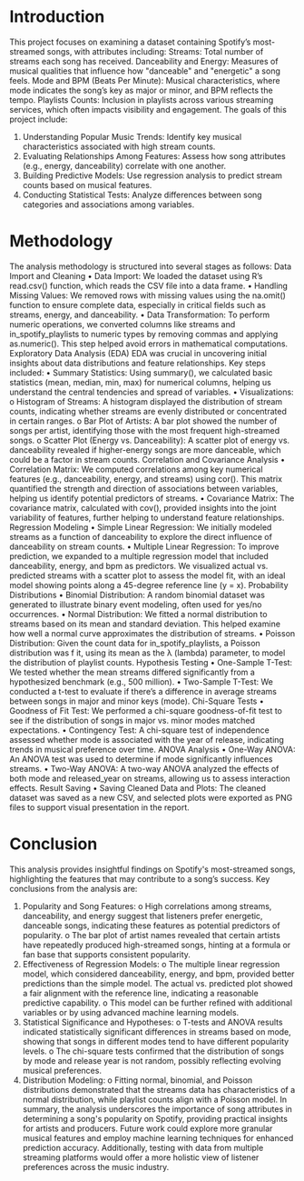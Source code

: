 # Introduction
This project focuses on examining a dataset containing Spotify’s most-streamed songs, with 
attributes including: 
Streams: Total number of streams each song has received. 
Danceability and Energy: Measures of musical qualities that influence how "danceable" and 
"energetic" a song feels. 
Mode and BPM (Beats Per Minute): Musical characteristics, where mode indicates the 
song’s key as major or minor, and BPM reflects the tempo. 
Playlists Counts: Inclusion in playlists across various streaming services, which often impacts 
visibility and engagement. 
The goals of this project include: 
1. Understanding Popular Music Trends: Identify key musical characteristics associated with 
high stream counts. 
2. Evaluating Relationships Among Features: Assess how song attributes (e.g., energy, 
danceability) correlate with one another. 
3. Building Predictive Models: Use regression analysis to predict stream counts based on 
musical features. 
4. Conducting Statistical Tests: Analyze differences between song categories and associations 
among variables.
# Methodology 
The analysis methodology is structured into several stages as follows: 
Data Import and Cleaning 
• Data Import: We loaded the dataset using R’s read.csv() function, which reads the CSV file 
into a data frame. 
• Handling Missing Values: We removed rows with missing values using the na.omit() function 
to ensure complete data, especially in critical fields such as streams, energy, and 
danceability. 
• Data Transformation: To perform numeric operations, we converted columns like streams 
and in_spotify_playlists to numeric types by removing commas and applying as.numeric(). 
This step helped avoid errors in mathematical computations. 
Exploratory Data Analysis (EDA) 
EDA was crucial in uncovering initial insights about data distributions and feature relationships. Key 
steps included: 
• Summary Statistics: Using summary(), we calculated basic statistics (mean, median, min, 
max) for numerical columns, helping us understand the central tendencies and spread of 
variables. 
• Visualizations: 
o Histogram of Streams: A histogram displayed the distribution of stream counts, 
indicating whether streams are evenly distributed or concentrated in certain ranges. 
o Bar Plot of Artists: A bar plot showed the number of songs per artist, identifying 
those with the most frequent high-streamed songs. 
o Scatter Plot (Energy vs. Danceability): A scatter plot of energy vs. danceability 
revealed if higher-energy songs are more danceable, which could be a factor in 
stream counts. 
Correlation and Covariance Analysis 
• Correlation Matrix: We computed correlations among key numerical features (e.g., 
danceability, energy, and streams) using cor(). This matrix quantified the strength and 
direction of associations between variables, helping us identify potential predictors of 
streams. 
• Covariance Matrix: The covariance matrix, calculated with cov(), provided insights into the 
joint variability of features, further helping to understand feature relationships. 
Regression Modeling 
• Simple Linear Regression: We initially modeled streams as a function of danceability to 
explore the direct influence of danceability on stream counts. 
• Multiple Linear Regression: To improve prediction, we expanded to a multiple regression 
model that included danceability, energy, and bpm as predictors. We visualized actual vs. 
predicted streams with a scatter plot to assess the model fit, with an ideal model showing 
points along a 45-degree reference line (y = x). 
Probability Distributions 
• Binomial Distribution: A random binomial dataset was generated to illustrate binary event 
modeling, often used for yes/no occurrences. 
• Normal Distribution: We fitted a normal distribution to streams based on its mean and 
standard deviation. This helped examine how well a normal curve approximates the 
distribution of streams. 
• Poisson Distribution: Given the count data for in_spotify_playlists, a Poisson distribution was 
f
 it, using its mean as the λ (lambda) parameter, to model the distribution of playlist counts. 
Hypothesis Testing 
• One-Sample T-Test: We tested whether the mean streams differed significantly from a 
hypothesized benchmark (e.g., 500 million). 
• Two-Sample T-Test: We conducted a t-test to evaluate if there’s a difference in average 
streams between songs in major and minor keys (mode). 
Chi-Square Tests 
• Goodness of Fit Test: We performed a chi-square goodness-of-fit test to see if the 
distribution of songs in major vs. minor modes matched expectations. 
• Contingency Test: A chi-square test of independence assessed whether mode is associated 
with the year of release, indicating trends in musical preference over time. 
ANOVA Analysis 
• One-Way ANOVA: An ANOVA test was used to determine if mode significantly influences 
streams. 
• Two-Way ANOVA: A two-way ANOVA analyzed the effects of both mode and released_year 
on streams, allowing us to assess interaction effects. 
Result Saving 
• Saving Cleaned Data and Plots: The cleaned dataset was saved as a new CSV, and selected 
plots were exported as PNG files to support visual presentation in the report. 
# Conclusion
This analysis provides insightful findings on Spotify's most-streamed songs, highlighting the features 
that may contribute to a song’s success. Key conclusions from the analysis are: 
1. Popularity and Song Features: 
o High correlations among streams, danceability, and energy suggest that listeners 
prefer energetic, danceable songs, indicating these features as potential predictors 
of popularity. 
o The bar plot of artist names revealed that certain artists have repeatedly produced 
high-streamed songs, hinting at a formula or fan base that supports consistent 
popularity. 
2. Effectiveness of Regression Models: 
o The multiple linear regression model, which considered danceability, energy, and 
bpm, provided better predictions than the simple model. The actual vs. predicted 
plot showed a fair alignment with the reference line, indicating a reasonable 
predictive capability. 
o This model can be further refined with additional variables or by using advanced 
machine learning models. 
3. Statistical Significance and Hypotheses: 
o T-tests and ANOVA results indicated statistically significant differences in streams 
based on mode, showing that songs in different modes tend to have different 
popularity levels. 
o The chi-square tests confirmed that the distribution of songs by mode and release 
year is not random, possibly reflecting evolving musical preferences. 
4. Distribution Modeling: 
o Fitting normal, binomial, and Poisson distributions demonstrated that the streams 
data has characteristics of a normal distribution, while playlist counts align with a 
Poisson model. 
In summary, the analysis underscores the importance of song attributes in determining a song's 
popularity on Spotify, providing practical insights for artists and producers. Future work could explore 
more granular musical features and employ machine learning techniques for enhanced prediction 
accuracy. Additionally, testing with data from multiple streaming platforms would offer a more 
holistic view of listener preferences across the music industry.

